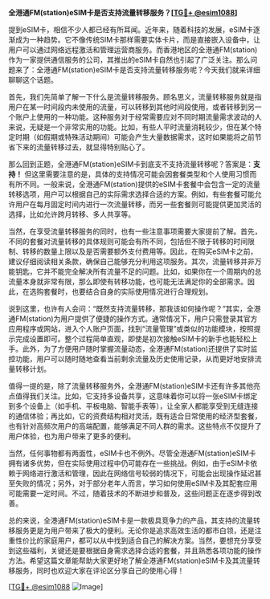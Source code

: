 **全港通FM(station)eSIM卡是否支持流量转移服务？[[TG💪+ @esim1088](https://t.me/s/esim1088)]**

提到eSIM卡，相信不少人都已经有所耳闻。近年来，随着科技的发展，eSIM卡逐渐成为一种趋势。它不像传统SIM卡那样需要实体卡片，而是直接嵌入设备中，让用户可以通过网络远程激活和管理运营商服务。而香港地区的全港通FM(station)作为一家提供通信服务的公司，其推出的eSIM卡自然也引起了广泛关注。那么问题来了：全港通FM(station)eSIM卡是否支持流量转移服务呢？今天我们就来详细聊聊这个话题。

首先，我们先简单了解一下什么是流量转移服务。顾名思义，流量转移服务就是指用户在某一时间段内未使用的流量，可以转移到其他时间段使用，或者转移到另一个账户上使用的一种功能。这种服务对于经常需要应对不同时期流量需求波动的人来说，无疑是一个非常实用的功能。比如，有些人平时流量消耗较少，但在某个特定时期（如假期或特殊活动期间）可能会产生大量数据需求，这时如果能将之前节省下来的流量转移过去，就显得特别贴心了。

那么回到正题，全港通FM(station)eSIM卡到底支不支持流量转移呢？答案是：**支持！** 但这里需要注意的是，具体的支持情况可能会因套餐类型和个人使用习惯而有所不同。一般来说，全港通FM(station)提供的eSIM卡套餐中会包含一定的流量转移选项，用户可以根据自己的实际需求选择合适的方案。例如，有些套餐可能允许用户在每月固定时间内进行一次流量转移，而另一些套餐则可能提供更加灵活的选择，比如允许跨月转移、多人共享等。

当然，在享受流量转移服务的同时，也有一些注意事项需要大家提前了解。首先，不同的套餐对流量转移的具体规则可能会有所不同，包括但不限于转移的时间限制、转移的数量上限以及是否需要额外支付费用等。因此，在购买eSIM卡之前，建议仔细阅读相关条款，确保自己能够充分利用这项服务。其次，流量转移并非万能钥匙，它并不能完全解决所有流量不足的问题。比如，如果你在一个周期内的总流量本身就非常有限，那么即使有转移功能，也可能无法满足你的全部需求。因此，在选购套餐时，也要结合自身的实际使用情况进行合理规划。

说到这里，也许有人会问：“既然支持流量转移，那我该如何操作呢？”其实，全港通FM(station)为用户提供了便捷的操作方式。通常情况下，用户只需登录其官方应用程序或网站，进入个人账户页面，找到“流量管理”或类似的功能模块，按照提示完成设置即可。整个过程简单直观，即使是初次接触eSIM卡的新手也能轻松上手。此外，为了方便用户随时掌握流量动态，全港通FM(station)还提供了实时监控功能，用户可以随时随地查看当前剩余流量及历史使用记录，从而更好地安排流量转移计划。

值得一提的是，除了流量转移服务外，全港通FM(station)eSIM卡还有许多其他亮点值得我们关注。比如，它支持多设备共享，这意味着你可以将一张eSIM卡绑定到多个设备上（如手机、平板电脑、智能手表等），让全家人都能享受到无缝连接的通信体验；再比如，它的资费结构相对灵活，既有适合日常使用的经济型套餐，也有针对高频次用户的高端配置，能够满足不同人群的需求。这些特点不仅提升了用户体验，也为用户带来了更多的便利。

当然，任何事物都有两面性，eSIM卡也不例外。尽管全港通FM(station)eSIM卡拥有诸多优势，但在实际使用过程中仍可能存在一些挑战。例如，由于eSIM卡依赖于网络进行激活和管理，因此在网络信号较弱的情况下，可能会出现操作延迟甚至失败的情况；另外，对于部分老年人而言，学习如何使用eSIM卡及其配套应用可能需要一定时间。不过，随着技术的不断进步和普及，这些问题正在逐步得到改善。

总的来说，全港通FM(station)eSIM卡是一款极具竞争力的产品，其支持的流量转移服务更是为用户带来了极大的便利。无论你是追求高效生活的都市白领，还是注重性价比的家庭用户，都可以从中找到适合自己的解决方案。当然，要想充分享受到这些福利，关键还是要根据自身需求选择合适的套餐，并且熟悉各项功能的操作方法。希望这篇文章能帮助大家更好地了解全港通FM(station)eSIM卡及其流量转移服务，同时也欢迎大家在评论区分享自己的使用心得！

[[TG💪+ @esim1088](https://t.me/s/esim1088) ![Image](https://i.postimg.cc/4NQfJmqS/Snipaste-2025-05-13-00-14-12.png)]